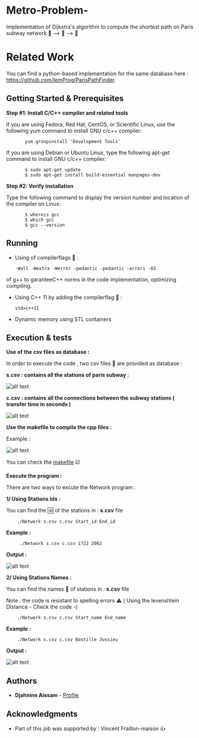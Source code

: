 # Metro-Problem- 

Implementation of Dijkstra's algorithm to compute the shortest path on Paris subway network :station: --> :train: --> :station: 

# Related Work 

You can find a python-based implementation for the same database here : https://github.com/IemProg/ParisPathFinder.

## Getting Started & Prerequisites 

**Step #1: Install C/C++ compiler and related tools**

If you are using Fedora, Red Hat, CentOS, or Scientific Linux, use the following yum command to install GNU c/c++ compiler:

           yum groupinstall 'Development Tools'
           
If you are using Debian or Ubuntu Linux, type the following apt-get command to install GNU c/c++ compiler:

           $ sudo apt-get update
           $ sudo apt-get install build-essential manpages-dev

**Step #2: Verify installation**

Type the following command to display the version number and location of the compiler on Linux:

           $ whereis gcc
           $ which gcc
           $ gcc --version
           
## Running 

* Using of compilerflags  :checkered_flag: :

      -Wall -Wextra -Werror -pedantic -pedantic -errors -O3
    
of g++ to garanteeC++ norms in the code implementation, optimizing compiling.

* Using C++ 11 by adding the compilerflag :checkered_flag: : 

      std=c++11 
      
* Dynamic memory using STL containers


## Execution & tests

**Use of the csv files as database :**

In order to execute the code , two csv files  :page_facing_up: are provided as database :

**s.csv : contains all the stations of paris subway** :
       
![alt text ](https://github.com/AissamDjahnine/Metro-Problem-/blob/master/files./stations.jpg)
       
**c.csv : contains all the connections between the subway stations ( transfer time in seconds )**
       
![alt text ](https://github.com/AissamDjahnine/Metro-Problem-/blob/master/files./connections.jpg)


**Use the makefile to compile the cpp files :**

Example :

![alt text](https://github.com/AissamDjahnine/Metro-Problem-/blob/master/files./makefile.jpg)


You can check the [makefile](https://github.com/AissamDjahnine/Metro-Problem-/blob/master/makefile)  :ballot_box_with_check:

**Execute the program :**

There are two ways to excute the Network program  : 

**1/ Using Stations Ids :** 

You can find the :id: of the stations in : **s.csv** file 

        ./Network s.csv c.csv Start_id End_id        
**Example :** 

         ./Network s.csv c.csv 1722 2062
**Output :**

![alt text ](https://github.com/AissamDjahnine/Metro-Problem-/blob/master/files./SaintLazare_Bastille.jpg)

**2/ Using Stations Names :**

You can find the names :abcd: of stations in : **s.csv** file

Note : the code is resistant to spelling errors :warning: ( Using the levenshtein Distance - Check the code -)


        ./Network s.csv c.csv Start_name End_name
        
**Example :**

        ./Network s.csv c.csv Bastille Jussieu        

**Output :**

![alt text](https://github.com/AissamDjahnine/Metro-Problem-/blob/master/files./BastilleJussieu.jpg)

## Authors

* **Djahnine Aissam**  - [Profile](https://github.com/AissamDjahnine)

## Acknowledgments

* Part of this job was supported by : Vincent Fraillon-maison  :thumbsup:


